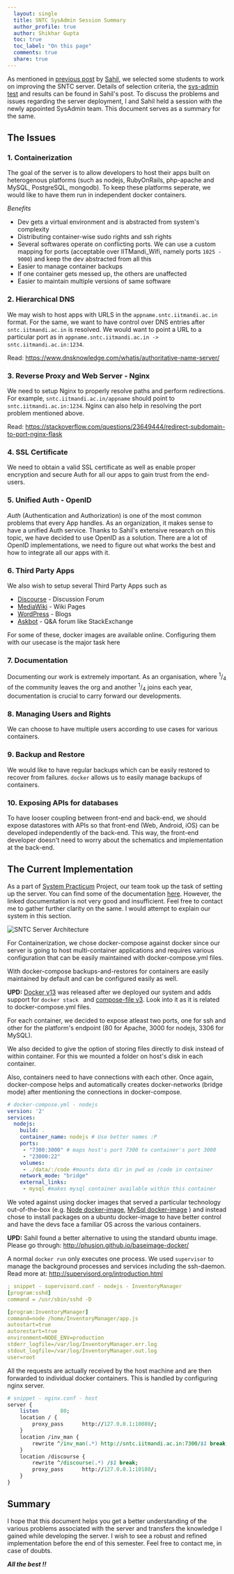 ```yaml
---
  layout: single
  title: SNTC SysAdmin Session Summary
  author_profile: true
  author: Shikhar Gupta
  toc: true
  toc_label: "On this page"
  comments: true
  share: true
---
```


As mentioned in [previous post](https://kamandprompt.github.io/events/2018-02-21-SNTC-System-Administration-Test/) by [Sahil](https://www.facebook.com/sahilarora535), we selected some students to work on improving the SNTC server. Details of selection criteria, the [sys-admin test](https://github.com/KamandPrompt/sysadmin-test) and results can be found in Sahil's post. To discuss the problems and issues regarding the server deployment, I and Sahil held a session with the newly appointed SysAdmin team. This document serves as a summary for the same.

## The Issues

### 1. Containerization

   The goal of the server is to allow developers to host their apps built on heterogenous platforms (such as nodejs, RubyOnRails, php-apache and MySQL, PostgreSQL, mongodb). To keep these platforms seperate, we would like to have them run in independent docker containers. 

   *Benefits*

   * Dev gets a virtual environment and is abstracted from system's complexity
   * Distributing container-wise sudo rights and ssh rights
   * Several softwares operate on conflicting ports. We can use a custom mapping for ports (acceptable over IITMandi_Wifi, namely ports `1025 - 9000`) and keep the dev abstracted from all this
   * Easier to manage container backups
   * If one container gets messed up, the others are unaffected
   * Easier to maintain multiple versions of same software

### 2. Hierarchical DNS

   We may wish to host apps with URLS in the `appname.sntc.iitmandi.ac.in` format. For the same, we want to have control over DNS entries after `sntc.iitmandi.ac.in` is resolved. We would want to point a URL to a particular port as in `appname.sntc.iitmandi.ac.in -> sntc.iitmandi.ac.in:1234`.  

   Read: <https://www.dnsknowledge.com/whatis/authoritative-name-server/> 

### 3. Reverse Proxy and Web Server - Nginx

   We need to setup Nginx to properly resolve paths and perform redirections. For example, `sntc.iitmandi.ac.in/appname` should point to `sntc.iitmandi.ac.in:1234`.  Nginx can also help in resolving the port problem mentioned above. 

   Read: <https://stackoverflow.com/questions/23649444/redirect-subdomain-to-port-nginx-flask>  

### 4. SSL Certificate

   We need to obtain a valid SSL certificate as well as enable proper encryption and secure Auth for all our apps to gain trust from the end-users.  

### 5. Unified Auth - OpenID

   *Auth* (Authentication and Authorization) is one of the most common problems that every App handles. As an organization, it makes sense to have a unified Auth service. Thanks to Sahil's extensive research on this topic, we have decided to use OpenID as a solution. There are a lot of OpenID implementations, we need to figure out what works the best and how to integrate all our apps with it.

### 6. Third Party Apps

   We also wish to setup several Third Party Apps such as 

   * [Discourse](https://www.discourse.org/) - Discussion Forum
   * [MediaWiki](https://www.mediawiki.org/wiki/MediaWiki) - Wiki Pages
   * [WordPress](https://wordpress.com/) - Blogs
   * [Askbot](https://github.com/ASKBOT/askbot-devel) - Q&A forum like StackExchange

   For some of these, docker images are available online. Configuring them with our usecase is the major task here

### 7. Documentation

   Documenting our work is extremely important. As an organisation, where <sup>1</sup>/<sub>4</sub> of the community leaves the org and another <sup>1</sup>/<sub>4</sub> joins each year, documentation is crucial to carry forward our developments.

### 8. Managing Users and Rights

   We can choose to have multiple users according to use cases for various containers.

### 9. Backup and Restore

   We would like to have regular backups which can be easily restored to recover from failures. `docker` allows us to easily manage backups of containers.

### 10. Exposing APIs for databases

   To have looser coupling between front-end and back-end, we should expose datastores with APIs so that front-end (Web, Android, iOS) can be developed independently of the back-end. This way, the front-end developer doesn't need to worry about the schematics and implementation at the back-end.

## The Current Implementation

As a part of [System Practicum](http://www.iitmandi.ac.in/academics/courses/even_feb-june2017/CS307.pdf) Project, our team took up the task of setting up the server. You can find some of the documentation [here](https://drive.google.com/drive/folders/1tHxK25fe4KHVHMHopBqLq2N07Ovi6QVv?usp=sharing). However, the linked documentation is not very good and insufficient. Feel free to contact me to gather further clarity on the same. I would attempt to explain our system in this section.

![SNTC Server Architecture](https://github.com/shikhar-gupta/SystemPracticumDocker/blob/master/Flowchart.png?raw=true "SNTC Server Architecture")

For Containerization, we chose docker-compose against docker since our server is going to host multi-container applications and requires various configuration that can be easily maintained with docker-compose.yml files. 

With docker-compose backups-and-restores for containers are easily maintained by default and can be configured easily as well.

**UPD:** [Docker v13](https://blog.docker.com/2017/01/whats-new-in-docker-1-13/) was released after we deployed our system and adds support for `docker stack ` and [compose-file v3](https://docs.docker.com/compose/compose-file/). Look into it as it is related to docker-compose.yml files.

For each container, we decided to expose atleast two ports, one for ssh and other for the platform's endpoint (80 for Apache, 3000 for nodejs, 3306 for MySQL).

We also decided to give the option of storing files directly to disk instead of within container. For this we mounted a folder on host's disk in each container.

Also, containers need to have connections with each other. Once again, docker-compose helps and automatically creates docker-networks (bridge mode) after mentioning the connections in docker-compose.

```yaml
# docker-compose.yml - nodejs
version: '2'
services:
  nodejs:
    build: .
    container_name: nodejs # Use better names :P
    ports:
     - "7300:3000" # maps host's port 7300 to container's port 3000
     - "23000:22"
    volumes:
     - ./data/:/code #mounts data dir in pwd as /code in container
    network_mode: "bridge"
    external_links:
     - mysql #makes mysql container available within this container
```

We voted against using docker images that served a particular technology out-of-the-box (e.g. [Node docker-image](https://hub.docker.com/_/node/), [MySql docker-image](https://hub.docker.com/_/mysql/) ) and instead chose to install packages on a ubuntu docker-image to have better control and have the devs face a familiar OS across the various containers.

**UPD:** Sahil found a better alternative to using the standard ubuntu image. Please go through: <http://phusion.github.io/baseimage-docker/>

A normal `docker run` only executes one process. We used `supervisor` to manage the background processes and services including the ssh-daemon. Read more at: <http://supervisord.org/introduction.html>

```yaml
; snippet - supervisord.conf - nodejs - InventoryManager
[program:sshd]
command = /usr/sbin/sshd -D

[program:InventoryManager]
command=node /home/InventoryManager/app.js
autostart=true
autorestart=true
environment=NODE_ENV=production
stderr_logfile=/var/log/InventoryManager.err.log
stdout_logfile=/var/log/InventoryManager.out.log
user=root
```

All the requests are actually received by the host machine and are then forwarded to individual docker containers. This is handled by configuring nginx server.

```perl
# snippet - nginx.conf - host 
server { 
    listen       80;
    location / {
        proxy_pass      http://127.0.0.1:10080/;
    }
    location /inv_man {
        rewrite ^/inv_man(.*) http://sntc.iitmandi.ac.in:7300/$1 break;
    }
    location /discourse {
        rewrite ^/discourse(.*) /$1 break;
        proxy_pass      http://127.0.0.1:10180/;
    }
}

```

## Summary

I hope that this document helps you get a better understanding of the various problems associated with the server and transfers the knowledge I gained while developing the server. I wish to see a robust and refined implementation before the end of this semester. Feel free to contact me, in case of doubts.

***All the best !!*** 
